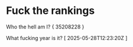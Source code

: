 # Fuck the rankings

Who the hell am I?
{ 35208228 }

What fucking year is it?
[ 2025-05-28T12:23:20Z ]
